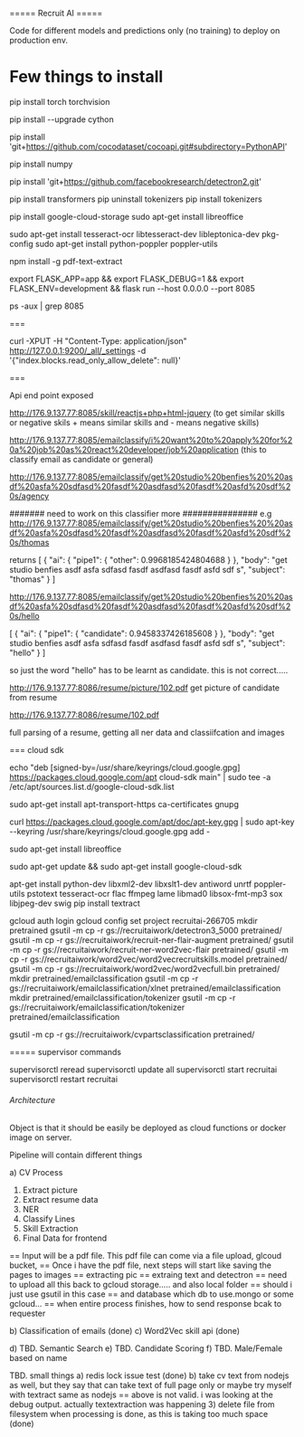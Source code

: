 ===== Recruit AI =====

Code for different models and predictions only (no training) to deploy on production env.



Few things to install
================================

pip install torch torchvision


pip install --upgrade cython

pip install 'git+https://github.com/cocodataset/cocoapi.git#subdirectory=PythonAPI'

pip install numpy

pip install 'git+https://github.com/facebookresearch/detectron2.git'

pip install transformers
pip uninstall tokenizers
pip install  tokenizers

pip install google-cloud-storage
sudo apt-get install libreoffice

sudo apt-get install tesseract-ocr libtesseract-dev libleptonica-dev pkg-config
sudo apt-get install python-poppler poppler-utils

npm install -g pdf-text-extract

export FLASK_APP=app && export FLASK_DEBUG=1 && export FLASK_ENV=development && flask run --host 0.0.0.0 --port 8085

 ps -aux | grep 8085

 ===

 curl -XPUT -H "Content-Type: application/json" http://127.0.0.1:9200/_all/_settings -d '{"index.blocks.read_only_allow_delete": null}'

===

Api end point exposed 

http://176.9.137.77:8085/skill/reactjs+php+html-jquery
(to get similar skills or negative skils + means similar skills and - means negative skills)


http://176.9.137.77:8085/emailclassify/i%20want%20to%20apply%20for%20a%20job%20as%20react%20developer/job%20application
(this to classify email as candidate or general)

http://176.9.137.77:8085/emailclassify/get%20studio%20benfies%20%20asdf%20asfa%20sdfasd%20fasdf%20asdfasd%20fasdf%20asfd%20sdf%20s/agency

####### need to work on this classifier more ###############
e.g
http://176.9.137.77:8085/emailclassify/get%20studio%20benfies%20%20asdf%20asfa%20sdfasd%20fasdf%20asdfasd%20fasdf%20asfd%20sdf%20s/thomas

returns
[
  {
    "ai": {
      "pipe1": {
        "other": 0.9968185424804688
      }
    }, 
    "body": "get studio benfies  asdf asfa sdfasd fasdf asdfasd fasdf asfd sdf s", 
    "subject": "thomas"
  }
]


http://176.9.137.77:8085/emailclassify/get%20studio%20benfies%20%20asdf%20asfa%20sdfasd%20fasdf%20asdfasd%20fasdf%20asfd%20sdf%20s/hello

[
  {
    "ai": {
      "pipe1": {
        "candidate": 0.9458337426185608
      }
    }, 
    "body": "get studio benfies  asdf asfa sdfasd fasdf asdfasd fasdf asfd sdf s", 
    "subject": "hello"
  }
]

so just the word "hello" has to be learnt as candidate. this is not correct.....




http://176.9.137.77:8086/resume/picture/102.pdf
get picture of candidate from resume


http://176.9.137.77:8086/resume/102.pdf

full parsing of a resume, getting all ner data and classiifcation and images

=== 
cloud sdk

echo "deb [signed-by=/usr/share/keyrings/cloud.google.gpg] https://packages.cloud.google.com/apt cloud-sdk main" | sudo tee -a /etc/apt/sources.list.d/google-cloud-sdk.list

sudo apt-get install apt-transport-https ca-certificates gnupg

curl https://packages.cloud.google.com/apt/doc/apt-key.gpg | sudo apt-key --keyring /usr/share/keyrings/cloud.google.gpg add -


sudo apt-get install libreoffice

sudo apt-get update && sudo apt-get install google-cloud-sdk

apt-get install python-dev libxml2-dev libxslt1-dev antiword unrtf poppler-utils pstotext tesseract-ocr flac ffmpeg lame libmad0 libsox-fmt-mp3 sox libjpeg-dev swig
pip install textract


gcloud auth login
gcloud config set project recruitai-266705
mkdir pretrained
gsutil -m cp -r gs://recruitaiwork/detectron3_5000 pretrained/ 
gsutil -m cp -r gs://recruitaiwork/recruit-ner-flair-augment pretrained/
gsutil -m cp -r gs://recruitaiwork/recruit-ner-word2vec-flair pretrained/
gsutil -m cp -r gs://recruitaiwork/word2vec/word2vecrecruitskills.model	 pretrained/
gsutil -m cp -r gs://recruitaiwork/word2vec/word2vecfull.bin pretrained/
mkdir pretrained/emailclassification
gsutil -m cp -r gs://recruitaiwork/emailclassification/xlnet pretrained/emailclassification
mkdir pretrained/emailclassification/tokenizer
gsutil -m cp -r gs://recruitaiwork/emailclassification/tokenizer pretrained/emailclassification

gsutil -m cp -r gs://recruitaiwork/cvpartsclassification pretrained/


=====
supervisor commands

supervisorctl reread
supervisorctl update all
supervisorctl start recruitai
supervisorctl restart recruitai


###### Architecture ######

Object is that it should be easily be deployed as cloud functions or docker image on server.

Pipeline will contain different things

a) CV Process
   1. Extract picture
   2. Extract resume data
   3. NER
   4. Classify Lines
   5. Skill Extraction
   6. Final Data for frontend


   == Input will be a pdf file. This pdf file can come via a file upload, glcoud bucket,
   == Once i have the pdf file, next steps will start like saving the pages to images
   == extracting pic
   == extraing text and detectron
   == need to upload all this back to gcloud storage..... and also local folder
   == should i just use gsutil in this case
   == and database which db to use.mongo or some gcloud...
   == when entire process finishes, how to send response bcak to requester

b) Classification of emails (done)
c) Word2Vec skill api (done)

d) TBD. Semantic Search
e) TBD. Candidate Scoring
f) TBD. Male/Female based on name





TBD. small things
a) redis lock issue test (done)
b) take cv text from nodejs as well, but they say that can take text of full page only
or maybe try myself with textract same as nodejs
== above is not valid. i was looking at the debug output. actually textextraction was happening
3) delete file from filesystem when processing is done, as this is taking too much space (done)

